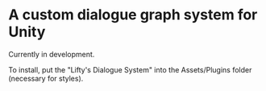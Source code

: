 # A custom dialogue graph system for Unity

Currently in development.

To install, put the "Lifty's Dialogue System" into the Assets/Plugins folder (necessary for styles).
